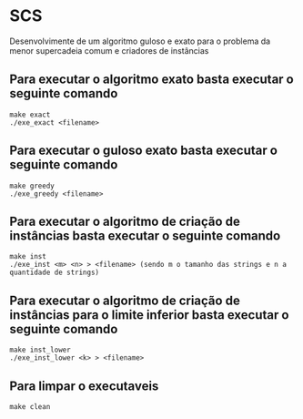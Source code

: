 # SCS
Desenvolvimente de um algoritmo guloso e exato para o problema da menor supercadeia comum e criadores de instâncias

## Para executar o algoritmo exato basta executar o seguinte comando
    make exact
    ./exe_exact <filename>

## Para executar o guloso exato basta executar o seguinte comando
    make greedy
    ./exe_greedy <filename>

## Para executar o algoritmo de criação de instâncias basta executar o seguinte comando
    make inst
    ./exe_inst <m> <n> > <filename> (sendo m o tamanho das strings e n a quantidade de strings)

## Para executar o algoritmo de criação de instâncias para o limite inferior basta executar o seguinte comando
    make inst_lower
    ./exe_inst_lower <k> > <filename> 

## Para limpar o executaveis
    make clean